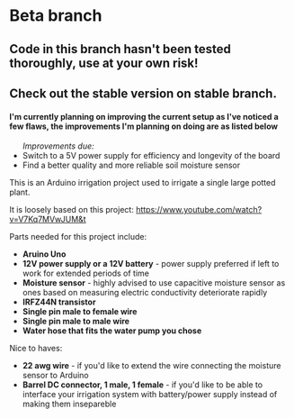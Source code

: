 # Beta branch
## Code in this branch hasn't been tested thoroughly, use at your own risk!
## Check out the stable version on stable branch.

<h4>I'm currently planning on improving the current setup as I've noticed a 
few flaws, the improvements I'm planning on doing are as listed below</h4>

<ul>
<em>Improvements due:</em>
  <li>Switch to a 5V power supply for efficiency and longevity of the board</li>
  <li>Find a better quality and more reliable soil moisture sensor</li>
</ul>

This is an Arduino irrigation project used to irrigate a single large 
potted plant.

It is loosely based on this project: 
https://www.youtube.com/watch?v=V7Kq7MVwJUM&t

Parts needed for this project include:
- **Aruino Uno**
- **12V power supply or a 12V battery** - power supply preferred if 
  left to work for extended periods of time
- **Moisture sensor** - highly advised to use capacitive moisture sensor 
  as ones based on measuring electric conductivity deteriorate rapidly
- **IRFZ44N transistor** 
- **Single pin male to female wire**
- **Single pin male to male wire**
- **Water hose that fits the water pump you chose**

Nice to haves:
- **22 awg wire** - if you'd like to extend the wire connecting the moisture
  sensor to Arduino
- **Barrel DC connector, 1 male, 1 female** - if you'd like to be able to 
  interface your irrigation system with battery/power supply instead of making 
  them insepareble 
